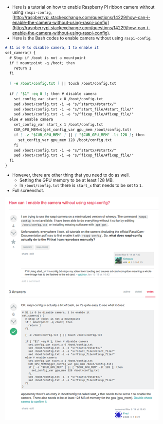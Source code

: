 * Here is a tutorial on how to enable Raspberry PI ribbon camera without using `raspi-config`, [http://raspberrypi.stackexchange.com/questions/14229/how-can-i-enable-the-camera-without-using-raspi-config](http://raspberrypi.stackexchange.com/questions/14229/how-can-i-enable-the-camera-without-using-raspi-config).
* Here is the Bash codes to enable camera without using `raspi-config`.

```markdown
# $1 is 0 to disable camera, 1 to enable it
set_camera() {
  # Stop if /boot is not a mountpoint
  if ! mountpoint -q /boot; then
    return 1
  fi

  [ -e /boot/config.txt ] || touch /boot/config.txt

  if [ "$1" -eq 0 ]; then # disable camera
    set_config_var start_x 0 /boot/config.txt
    sed /boot/config.txt -i -e "s/^startx/#startx/"
    sed /boot/config.txt -i -e "s/^start_file/#start_file/"
    sed /boot/config.txt -i -e "s/^fixup_file/#fixup_file/"
  else # enable camera
    set_config_var start_x 1 /boot/config.txt
    CUR_GPU_MEM=$(get_config_var gpu_mem /boot/config.txt)
    if [ -z "$CUR_GPU_MEM" ] || [ "$CUR_GPU_MEM" -lt 128 ]; then
      set_config_var gpu_mem 128 /boot/config.txt
    fi
    sed /boot/config.txt -i -e "s/^startx/#startx/"
    sed /boot/config.txt -i -e "s/^fixup_file/#fixup_file/"
  fi
}
```

* However, there are other thing that you need to do as well.
    * Setting the GPU memory to be at least 128 MB.
    * In `/boot/config.txt` there is `start_x` that needs to be set to `1`.
* Full screenshot.

![./20170105-0120-cet-enable-ribbon-camera-in-raspberry-pi-without-raspi-config-1.png](./20170105-0120-cet-enable-ribbon-camera-in-raspberry-pi-without-raspi-config-1.png)